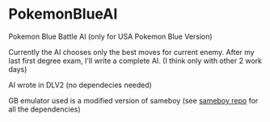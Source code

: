 # PokemonBlueAI
Pokemon Blue Battle AI (only for USA Pokemon Blue Version)

Currently the AI chooses only the best moves for current enemy. After my last first degree exam, I'll write a complete AI. (I think only with other 2 work days) 

AI wrote in DLV2 (no dependecies needed)

GB emulator used is a modified version of sameboy (see [sameboy repo](https://github.com/LIJI32/SameBoy)  for all the dependencies)

